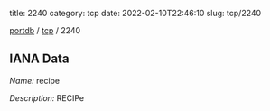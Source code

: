 title: 2240
category: tcp
date: 2022-02-10T22:46:10
slug: tcp/2240

[portdb](/) / [tcp](/category/tcp.html) / 2240


## IANA Data

_Name:_ recipe

_Description:_ RECIPe

